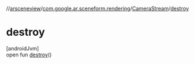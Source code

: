 //[arsceneview](../../../index.md)/[com.google.ar.sceneform.rendering](../index.md)/[CameraStream](index.md)/[destroy](destroy.md)

# destroy

[androidJvm]\
open fun [destroy](destroy.md)()
